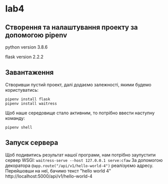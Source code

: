 # lab4
## Створення та налаштування проекту за допомогою pipenv

python version 3.8.6

flask version 2.2.2

## Завантаження 


Створивши пустий проект, далі додаємо залежності, якими будемо користуватись:
```commandline
pipenv install flask
pipenv install waitress
```
Щоб наше середовище стало активним, то потрібно ввести наступну команду:

```pipenv shell```
## Запуск сервера
Щоб подивитись результат нашої програми, нам потрібно заупустити сервер WSGI:
```waitress-serve --host 127.0.0.1 serve:cfaw```
За допомогою декоратора ```@app.route("/api/v1/hello-world-4")``` реалізуємо адресу.
Перейшовши на неї, бачимо текст "hello world 4"
http://localhost:5000/api/v1/hello-world-4
